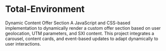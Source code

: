 # Total-Environment
Dynamic Content Offer Section A JavaScript and CSS-based implementation to dynamically render a custom offer section based on user geolocation, UTM parameters, and SXI content. This project integrates a carousel, content cards, and event-based updates to adapt dynamically to user interactions.
